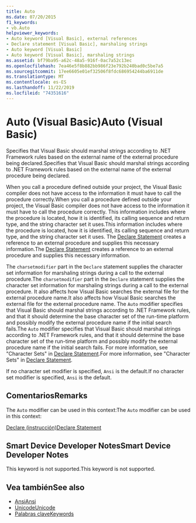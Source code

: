 ```yaml
---
title: Auto
ms.date: 07/20/2015
f1_keywords:
- vb.Auto
helpviewer_keywords:
- Auto keyword [Visual Basic], external references
- Declare statement [Visual Basic], marshaling strings
- Auto keyword [Visual Basic]
- Auto keyword [Visual Basic], marshaling strings
ms.assetid: bf79ba95-a62c-48a5-916f-0ac7a52c13ec
ms.openlocfilehash: 7ea46e5f8b882bb986f23e792b240bad0c5be7a5
ms.sourcegitcommit: 17ee6605e01ef32506f8fdc686954244ba6911de
ms.translationtype: MT
ms.contentlocale: es-ES
ms.lasthandoff: 11/22/2019
ms.locfileid: "74351616"
---
```

# <a name="auto-visual-basic"></a><span data-ttu-id="13f39-102">Auto (Visual Basic)</span><span class="sxs-lookup"><span data-stu-id="13f39-102">Auto (Visual Basic)</span></span>
<span data-ttu-id="13f39-103">Specifies that Visual Basic should marshal strings according to .NET Framework rules based on the external name of the external procedure being declared.</span><span class="sxs-lookup"><span data-stu-id="13f39-103">Specifies that Visual Basic should marshal strings according to .NET Framework rules based on the external name of the external procedure being declared.</span></span>  
  
 <span data-ttu-id="13f39-104">When you call a procedure defined outside your project, the Visual Basic compiler does not have access to the information it must have to call the procedure correctly.</span><span class="sxs-lookup"><span data-stu-id="13f39-104">When you call a procedure defined outside your project, the Visual Basic compiler does not have access to the information it must have to call the procedure correctly.</span></span> <span data-ttu-id="13f39-105">This information includes where the procedure is located, how it is identified, its calling sequence and return type, and the string character set it uses.</span><span class="sxs-lookup"><span data-stu-id="13f39-105">This information includes where the procedure is located, how it is identified, its calling sequence and return type, and the string character set it uses.</span></span> <span data-ttu-id="13f39-106">The [Declare Statement](../../../visual-basic/language-reference/statements/declare-statement.md) creates a reference to an external procedure and supplies this necessary information.</span><span class="sxs-lookup"><span data-stu-id="13f39-106">The [Declare Statement](../../../visual-basic/language-reference/statements/declare-statement.md) creates a reference to an external procedure and supplies this necessary information.</span></span>  
  
 <span data-ttu-id="13f39-107">The `charsetmodifier` part in the `Declare` statement supplies the character set information for marshaling strings during a call to the external procedure.</span><span class="sxs-lookup"><span data-stu-id="13f39-107">The `charsetmodifier` part in the `Declare` statement supplies the character set information for marshaling strings during a call to the external procedure.</span></span> <span data-ttu-id="13f39-108">It also affects how Visual Basic searches the external file for the external procedure name.</span><span class="sxs-lookup"><span data-stu-id="13f39-108">It also affects how Visual Basic searches the external file for the external procedure name.</span></span> <span data-ttu-id="13f39-109">The `Auto` modifier specifies that Visual Basic should marshal strings according to .NET Framework rules, and that it should determine the base character set of the run-time platform and possibly modify the external procedure name if the initial search fails.</span><span class="sxs-lookup"><span data-stu-id="13f39-109">The `Auto` modifier specifies that Visual Basic should marshal strings according to .NET Framework rules, and that it should determine the base character set of the run-time platform and possibly modify the external procedure name if the initial search fails.</span></span> <span data-ttu-id="13f39-110">For more information, see "Character Sets" in [Declare Statement](../../../visual-basic/language-reference/statements/declare-statement.md).</span><span class="sxs-lookup"><span data-stu-id="13f39-110">For more information, see "Character Sets" in [Declare Statement](../../../visual-basic/language-reference/statements/declare-statement.md).</span></span>  
  
 <span data-ttu-id="13f39-111">If no character set modifier is specified, `Ansi` is the default.</span><span class="sxs-lookup"><span data-stu-id="13f39-111">If no character set modifier is specified, `Ansi` is the default.</span></span>  
  
## <a name="remarks"></a><span data-ttu-id="13f39-112">Comentarios</span><span class="sxs-lookup"><span data-stu-id="13f39-112">Remarks</span></span>  
 <span data-ttu-id="13f39-113">The `Auto` modifier can be used in this context:</span><span class="sxs-lookup"><span data-stu-id="13f39-113">The `Auto` modifier can be used in this context:</span></span>  
  
 [<span data-ttu-id="13f39-114">Declare (instrucción)</span><span class="sxs-lookup"><span data-stu-id="13f39-114">Declare Statement</span></span>](../../../visual-basic/language-reference/statements/declare-statement.md)  
  
## <a name="smart-device-developer-notes"></a><span data-ttu-id="13f39-115">Smart Device Developer Notes</span><span class="sxs-lookup"><span data-stu-id="13f39-115">Smart Device Developer Notes</span></span>  
 <span data-ttu-id="13f39-116">This keyword is not supported.</span><span class="sxs-lookup"><span data-stu-id="13f39-116">This keyword is not supported.</span></span>  
  
## <a name="see-also"></a><span data-ttu-id="13f39-117">Vea también</span><span class="sxs-lookup"><span data-stu-id="13f39-117">See also</span></span>

- [<span data-ttu-id="13f39-118">Ansi</span><span class="sxs-lookup"><span data-stu-id="13f39-118">Ansi</span></span>](../../../visual-basic/language-reference/modifiers/ansi.md)
- [<span data-ttu-id="13f39-119">Unicode</span><span class="sxs-lookup"><span data-stu-id="13f39-119">Unicode</span></span>](../../../visual-basic/language-reference/modifiers/unicode.md)
- [<span data-ttu-id="13f39-120">Palabras clave</span><span class="sxs-lookup"><span data-stu-id="13f39-120">Keywords</span></span>](../../../visual-basic/language-reference/keywords/index.md)
